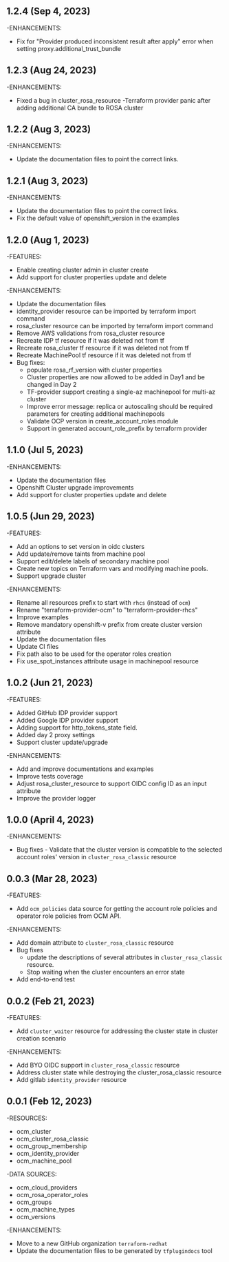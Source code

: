 ## 1.2.4 (Sep 4, 2023)
-ENHANCEMENTS:
* Fix for "Provider produced inconsistent result after apply" error when setting proxy.additional_trust_bundle

## 1.2.3 (Aug 24, 2023)
-ENHANCEMENTS:
* Fixed a bug in cluster_rosa_resource -Terraform provider panic after adding additional CA bundle to ROSA cluster

## 1.2.2 (Aug 3, 2023)
-ENHANCEMENTS:
* Update the documentation files to point the correct links.

## 1.2.1 (Aug 3, 2023)
-ENHANCEMENTS:
* Update the documentation files to point the correct links.
* Fix the default value of openshift_version in the examples

## 1.2.0 (Aug 1, 2023)
-FEATURES:
* Enable creating cluster admin in cluster create
* Add support for cluster properties update and delete

-ENHANCEMENTS:
* Update the documentation files
* identity_provider resource can be imported by terraform import command
* rosa_cluster resource can be imported by terraform import command
* Remove AWS validations from rosa_cluster resource
* Recreate IDP tf resource if it was deleted not from tf
* Recreate rosa_cluster tf resource if it was deleted not from tf
* Recreate MachinePool tf resource if it was deleted not from tf
* Bug fixes:
  * populate rosa_rf_version with cluster properties
  * Cluster properties are now allowed to be added in Day1 and be changed in Day 2
  * TF-provider support creating a single-az machinepool for multi-az cluster
  * Improve error message: replica or autoscaling should be required parameters for creating additional machinepools
  * Validate OCP version in create_account_roles module
  * Support in generated account_role_prefix by terraform provider


## 1.1.0 (Jul 5, 2023)
-ENHANCEMENTS:
* Update the documentation files
* Openshift Cluster upgrade improvements
* Add support for cluster properties update and delete

## 1.0.5 (Jun 29, 2023)
-FEATURES:
* Add an options to set version in oidc clusters
* Add update/remove taints from machine pool
* Support edit/delete labels of secondary machine pool
* Create new topics on Terraform vars and modifying machine pools.
* Support upgrade cluster 

-ENHANCEMENTS:
* Rename all resources prefix to start with `rhcs` (instead of `ocm`)
* Rename "terraform-provider-ocm" to "terraform-provider-rhcs"
* Improve examples
* Remove mandatory openshift-v prefix from create cluster version attribute
* Update the documentation files
* Update CI files
* Fix path also to be used for the operator roles creation
* Fix use_spot_instances attribute usage in machinepool resource

## 1.0.2 (Jun 21, 2023)
-FEATURES:
* Added GitHub IDP provider support
* Added Google IDP provider support
* Adding support for http_tokens_state field.
* Added day 2 proxy settings
* Support cluster update/upgrade

-ENHANCEMENTS:
* Add and improve documentations and examples
* Improve tests coverage
* Adjust rosa_cluster_resource to support OIDC config ID as an input attribute
* Improve the provider logger

## 1.0.0 (April 4, 2023)
-ENHANCEMENTS:
* Bug fixes - Validate that the cluster version is compatible to the selected account roles' version in `cluster_rosa_classic` resource 

## 0.0.3 (Mar 28, 2023)
-FEATURES:
* Add `ocm_policies` data source for getting the account role policies and operator role policies from OCM API.

-ENHANCEMENTS:
* Add domain attribute to `cluster_rosa_classic` resource
* Bug fixes
  * update the descriptions of several attributes in `cluster_rosa_classic` resource.
  * Stop waiting when the cluster encounters an error state
* Add end-to-end test


## 0.0.2 (Feb 21, 2023)
-FEATURES:
* Add `cluster_waiter` resource for addressing the cluster state in cluster creation scenario

-ENHANCEMENTS:
* Add BYO OIDC support in `cluster_rosa_classic` resource
* Address cluster state while destroying the cluster_rosa_classic resource
* Add gitlab `identity_provider` resource


## 0.0.1 (Feb 12, 2023)
-RESOURCES:
* ocm_cluster
* ocm_cluster_rosa_classic
* ocm_group_membership
* ocm_identity_provider
* ocm_machine_pool

-DATA SOURCES: 
* ocm_cloud_providers
* ocm_rosa_operator_roles
* ocm_groups
* ocm_machine_types
* ocm_versions

-ENHANCEMENTS:
* Move to a new GitHub organization `terraform-redhat`
* Update the documentation files to be generated by `tfplugindocs` tool
